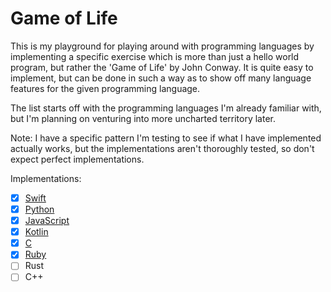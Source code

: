 # Game of Life

This is my playground for playing around with programming languages by implementing a specific exercise which is more than just a hello world program, but rather the 'Game of Life' by John Conway. It is quite easy to implement, but can be done in such a way as to show off many language features for the given programming language.

The list starts off with the programming languages I'm already familiar with, but I'm planning on venturing into more uncharted territory later.

Note: I have a specific pattern I'm testing to see if what I have implemented actually works, but the implementations aren't thoroughly tested, so don't expect perfect implementations.

Implementations:

- [x] [Swift](SwiftGameOfLife/)
- [x] [Python](PythonGameOfLife/)
- [x] [JavaScript](JavaScriptGameOfLife/)
- [x] [Kotlin](KotlinGameOfLife/)
- [x] [C](CGameOfLife/)
- [x] [Ruby](RubyGameOfLife/)
- [ ] Rust
- [ ] C++
